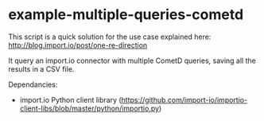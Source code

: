 example-multiple-queries-cometd
===============================


This script is a quick solution for the use case explained here: http://blog.import.io/post/one-re-direction

It query an import.io connector with multiple CometD queries, saving all the results in a CSV file.


Dependancies:

- import.io Python client library (https://github.com/import-io/importio-client-libs/blob/master/python/importio.py)
